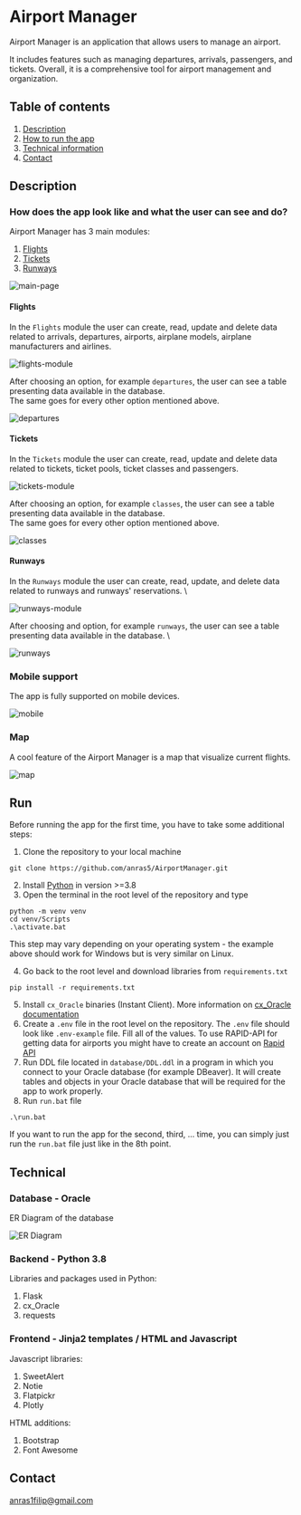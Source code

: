 # Airport Manager

Airport Manager is an application that allows users to manage an airport.

It includes features such as managing departures, arrivals, passengers, and tickets. Overall, it is a comprehensive tool
for airport management and organization.

## Table of contents

1. [Description](#Description)
2. [How to run the app](#Run)
3. [Technical information](#Technical)
4. [Contact](#Contact)

## Description

### How does the app look like and what the user can see and do?

Airport Manager has 3 main modules:

1. [Flights](#Flights)
2. [Tickets](#Tickets)
3. [Runways](#Runways)

![main-page](screenshots/main-page.png)

#### Flights

In the `Flights` module the user can create, read, update and delete data related to arrivals, departures, airports,
airplane models, airplane manufacturers and airlines.

![flights-module](screenshots/flights-module.png)

After choosing an option, for example `departures`, the user can see a table presenting data available in the
database. \
The same goes for every other option mentioned above.

![departures](screenshots/departures.png)

#### Tickets

In the `Tickets` module the user can create, read, update and delete data related to tickets, ticket pools, ticket
classes and passengers.

![tickets-module](screenshots/tickets-module.png)

After choosing an option, for example `classes`, the user can see a table presenting data available in the database. \
The same goes for every other option mentioned above.

![classes](screenshots/classes.png)

#### Runways

In the `Runways` module the user can create, read, update, and delete data related to runways and runways' reservations.
\

![runways-module](screenshots/runways-module.png)

After choosing and option, for example `runways`, the user can see a table presenting data available in the database. \

![runways](screenshots/runways.png)

### Mobile support

The app is fully supported on mobile devices.

![mobile](screenshots/mobile.png)

### Map

A cool feature of the Airport Manager is a map that visualize current flights.

![map](screenshots/map.png)

## Run

Before running the app for the first time, you have to take some additional steps:

1. Clone the repository to your local machine

```commandline
git clone https://github.com/anras5/AirportManager.git
```

2. Install [Python](https://www.python.org/) in version >=3.8
3. Open the terminal in the root level of the repository and type

```commandline
python -m venv venv
cd venv/Scripts
.\activate.bat
```

This step may vary depending on your operating system - the example above should work for Windows but is very similar on
Linux.

4. Go back to the root level and download libraries from `requirements.txt`

```commandline
pip install -r requirements.txt
```

5. Install `cx_Oracle` binaries (Instant Client). More information
   on [cx_Oracle documentation](https://cx-oracle.readthedocs.io/en/latest/user_guide/installation.html#:~:text=To%20get%20the%20libraries%3A)
6. Create a `.env` file in the root level on the repository. The `.env` file should look like `.env-example` file. Fill
   all of the values. To use RAPID-API for getting data for airports you might have to create an account
   on [Rapid API](https://rapidapi.com/hub)
7. Run DDL file located in `database/DDL.ddl` in a program in which you connect to your Oracle database (for example
   DBeaver). It will create tables and objects in your Oracle database that will be required for the app to work
   properly.
8. Run `run.bat` file

```commandline
.\run.bat
```

If you want to run the app for the second, third, ... time, you can simply just run the `run.bat` file just like in the
8th point.

## Technical

### Database - Oracle

ER Diagram of the database

![ER Diagram](database/diagram_relational.jpg)

### Backend - Python 3.8

Libraries and packages used in Python:

1. Flask
2. cx_Oracle
3. requests

### Frontend - Jinja2 templates / HTML and Javascript

Javascript libraries:

1. SweetAlert
2. Notie
3. Flatpickr
4. Plotly

HTML additions:

1. Bootstrap
2. Font Awesome


## Contact

anras1filip@gmail.com